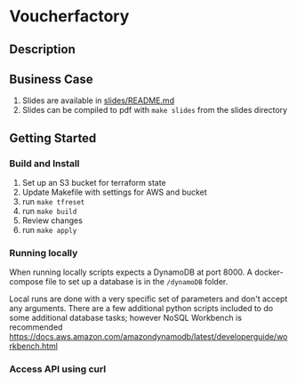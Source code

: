 # Voucherfactory

## Description

## Business Case

1. Slides are available in [slides/README.md](slides/README.md)
2. Slides can be compiled to pdf with `make slides` from  the slides directory

## Getting Started

### Build and Install

1. Set up an S3 bucket for terraform state
2. Update Makefile with settings for AWS and bucket
3. run `make tfreset`
4. run `make build`
5. Review changes
6. run `make apply`

### Running locally

When running locally scripts expects a DynamoDB at port 8000.
A docker-compose file to set up a database is in the `/dynamoDB` folder.

Local runs are done with a very specific set of parameters and don't accept any arguments.
There are a few additional python scripts included to do some additional database tasks; however NoSQL Workbench is recommended https://docs.aws.amazon.com/amazondynamodb/latest/developerguide/workbench.html

### Access API using curl

